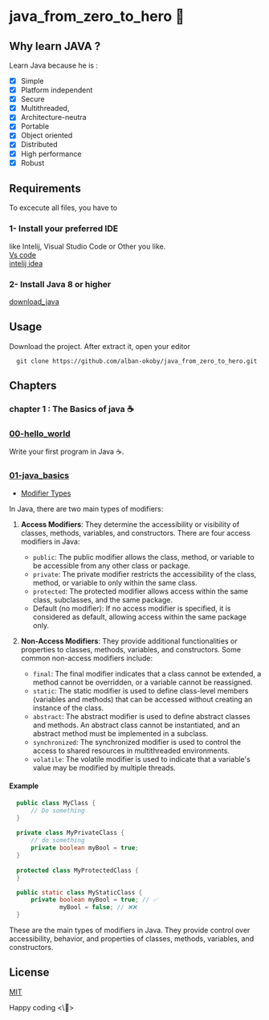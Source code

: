 # java_from_zero_to_hero 🚀

## Why learn JAVA ?
Learn Java because he is : 
- [x] Simple
- [x] Platform independent
- [x] Secure
- [x] Multithreaded,
- [x] Architecture-neutra
- [x] Portable
- [x] Object oriented
- [x] Distributed
- [x] High performance
- [x] Robust

## Requirements
 To excecute all files, you have to 
 ### 1- Install your preferred IDE 
 like Intelij, Visual Studio Code or Other you like. <br>
 [Vs code](https://code.visualstudio.com/download) <br>
[intelij idea](https://www.jetbrains.com/idea/download/#section=mac)

### 2- Install Java 8 or higher
[download_java](https://www.oracle.com/java/technologies/downloads/)

## Usage 

Download the project.
After extract it, open your editor
```
  git clone https://github.com/alban-okoby/java_from_zero_to_hero.git
```

## Chapters
### chapter 1 : The Basics of java ☕
### [00-hello_world](https://github.com/alban-okoby/java_from_zero_to_hero/tree/main/00-hello_world/src)

Write your first program in Java ☕.

### [01-java_basics](https://github.com/alban-okoby/java_from_zero_to_hero/tree/main/01-java_basics/src)
  - [Modifier Types](https://github.com/alban-okoby/java_from_zero_to_hero/tree/main/01-java_basics)
  
 In Java, there are two main types of modifiers:
 1. **Access Modifiers**: They determine the accessibility or visibility of classes, methods, variables, and constructors. There are four access modifiers in Java:
    - `public`: The public modifier allows the class, method, or variable to be accessible from any other class or package.
    - `private`: The private modifier restricts the accessibility of the class, method, or variable to only within the same class.
    - `protected`: The protected modifier allows access within the same class, subclasses, and the same package.
    - Default (no modifier): If no access modifier is specified, it is considered as default, allowing access within the same package only.
 
 2. **Non-Access Modifiers**: They provide additional functionalities or properties to classes, methods, variables, and constructors. Some common non-access modifiers include:
    - `final`: The final modifier indicates that a class cannot be extended, a method cannot be overridden, or a variable cannot be reassigned.
    - `static`: The static modifier is used to define class-level members (variables and methods) that can be accessed without creating an instance of the class.
    - `abstract`: The abstract modifier is used to define abstract classes and methods. An abstract class cannot be instantiated, and an abstract method must be implemented in a subclass.
    - `synchronized`: The synchronized modifier is used to control the access to shared resources in multithreaded environments.
    - `volatile`: The volatile modifier is used to indicate that a variable's value may be modified by multiple threads.
 
 #### Example
  ```java
    public class MyClass {
        // Do something
    }
    
    private class MyPrivateClass {
        // do something
        private boolean myBool = true;
    }
    
    protected class MyProtectedClass {
    }

    public static class MyStaticClass {
        private boolean myBool = true; // ✅
                myBool = false; // ❌❌
    }
```
 These are the main types of modifiers in Java. They provide control over accessibility, behavior, and properties of classes, methods, variables, and constructors.

 
 
 
 
<!-- Use the package manager [pip](https://pip.pypa.io/en/stable/) to install foobar.

```bash
pip install foobar
``` -->

<!-- ## Contributing

Pull requests are welcome. For major changes, please open an issue first
to discuss what you would like to change.

Please make sure to update tests as appropriate. -->

## License

[MIT](https://choosealicense.com/licenses/mit/)

Happy coding <\🚀> <br>
